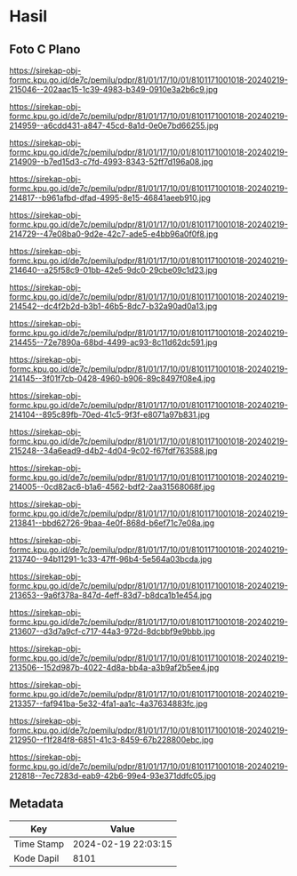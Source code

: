 # Hasil

## Foto C Plano

https://sirekap-obj-formc.kpu.go.id/de7c/pemilu/pdpr/81/01/17/10/01/8101171001018-20240219-215046--202aac15-1c39-4983-b349-0910e3a2b6c9.jpg

https://sirekap-obj-formc.kpu.go.id/de7c/pemilu/pdpr/81/01/17/10/01/8101171001018-20240219-214959--a6cdd431-a847-45cd-8a1d-0e0e7bd66255.jpg

https://sirekap-obj-formc.kpu.go.id/de7c/pemilu/pdpr/81/01/17/10/01/8101171001018-20240219-214909--b7ed15d3-c7fd-4993-8343-52ff7d196a08.jpg

https://sirekap-obj-formc.kpu.go.id/de7c/pemilu/pdpr/81/01/17/10/01/8101171001018-20240219-214817--b961afbd-dfad-4995-8e15-46841aeeb910.jpg

https://sirekap-obj-formc.kpu.go.id/de7c/pemilu/pdpr/81/01/17/10/01/8101171001018-20240219-214729--47e08ba0-9d2e-42c7-ade5-e4bb96a0f0f8.jpg

https://sirekap-obj-formc.kpu.go.id/de7c/pemilu/pdpr/81/01/17/10/01/8101171001018-20240219-214640--a25f58c9-01bb-42e5-9dc0-29cbe09c1d23.jpg

https://sirekap-obj-formc.kpu.go.id/de7c/pemilu/pdpr/81/01/17/10/01/8101171001018-20240219-214542--dc4f2b2d-b3b1-46b5-8dc7-b32a90ad0a13.jpg

https://sirekap-obj-formc.kpu.go.id/de7c/pemilu/pdpr/81/01/17/10/01/8101171001018-20240219-214455--72e7890a-68bd-4499-ac93-8c11d62dc591.jpg

https://sirekap-obj-formc.kpu.go.id/de7c/pemilu/pdpr/81/01/17/10/01/8101171001018-20240219-214145--3f01f7cb-0428-4960-b906-89c8497f08e4.jpg

https://sirekap-obj-formc.kpu.go.id/de7c/pemilu/pdpr/81/01/17/10/01/8101171001018-20240219-214104--895c89fb-70ed-41c5-9f3f-e8071a97b831.jpg

https://sirekap-obj-formc.kpu.go.id/de7c/pemilu/pdpr/81/01/17/10/01/8101171001018-20240219-215248--34a6ead9-d4b2-4d04-9c02-f67fdf763588.jpg

https://sirekap-obj-formc.kpu.go.id/de7c/pemilu/pdpr/81/01/17/10/01/8101171001018-20240219-214005--0cd82ac6-b1a6-4562-bdf2-2aa31568068f.jpg

https://sirekap-obj-formc.kpu.go.id/de7c/pemilu/pdpr/81/01/17/10/01/8101171001018-20240219-213841--bbd62726-9baa-4e0f-868d-b6ef71c7e08a.jpg

https://sirekap-obj-formc.kpu.go.id/de7c/pemilu/pdpr/81/01/17/10/01/8101171001018-20240219-213740--94b11291-1c33-47ff-96b4-5e564a03bcda.jpg

https://sirekap-obj-formc.kpu.go.id/de7c/pemilu/pdpr/81/01/17/10/01/8101171001018-20240219-213653--9a6f378a-847d-4eff-83d7-b8dca1b1e454.jpg

https://sirekap-obj-formc.kpu.go.id/de7c/pemilu/pdpr/81/01/17/10/01/8101171001018-20240219-213607--d3d7a9cf-c717-44a3-972d-8dcbbf9e9bbb.jpg

https://sirekap-obj-formc.kpu.go.id/de7c/pemilu/pdpr/81/01/17/10/01/8101171001018-20240219-213506--152d987b-4022-4d8a-bb4a-a3b9af2b5ee4.jpg

https://sirekap-obj-formc.kpu.go.id/de7c/pemilu/pdpr/81/01/17/10/01/8101171001018-20240219-213357--faf941ba-5e32-4fa1-aa1c-4a37634883fc.jpg

https://sirekap-obj-formc.kpu.go.id/de7c/pemilu/pdpr/81/01/17/10/01/8101171001018-20240219-212950--f1f284f8-6851-41c3-8459-67b228800ebc.jpg

https://sirekap-obj-formc.kpu.go.id/de7c/pemilu/pdpr/81/01/17/10/01/8101171001018-20240219-212818--7ec7283d-eab9-42b6-99e4-93e371ddfc05.jpg


## Metadata

| Key        | Value               |
| ---------- | ------------------- |
| Time Stamp | 2024-02-19 22:03:15 |
| Kode Dapil | 8101                |



